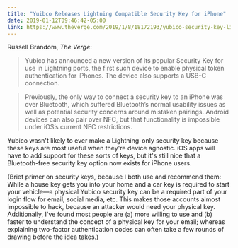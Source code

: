 ```yaml
---
title: "Yuibco Releases Lightning Compatible Security Key for iPhone"
date: 2019-01-12T09:46:42-05:00
link: https://www.theverge.com/2019/1/8/18172193/yubico-security-key-lightning-connection-iphone-2fa-ces-2019 
---
```


Russell Brandom, *The Verge*: 

> Yubico has announced a new version of its popular Security Key for use in Lightning ports, the first such device to enable physical token authentication for iPhones. The device also supports a USB-C connection.

> Previously, the only way to connect a security key to an iPhone was over Bluetooth, which suffered Bluetooth’s normal usability issues as well as potential security concerns around mistaken pairings. Android devices can also pair over NFC, but that functionality is impossible under iOS’s current NFC restrictions.

Yubico wasn't likely to ever make a Lightning-only security key because these keys are most useful when they're device agnostic. iOS apps will have to add support for these sorts of keys, but it's still nice that a Bluetooth-free security key option now exists for iPhone users. 

(Brief primer on security keys, because I both use and recommend them: While a house key gets you into your home and a car key is required to start your vehicle—a physical Yubico security key can be a required part of your login flow for email, social media, etc. This makes those accounts almost impossible to hack, because an attacker would need your physical key. Additionally, I've found most people are (a) more willing to use and (b) faster to understand the concept of a physical key for your email; whereas explaining two-factor authentication codes can often take a few rounds of drawing before the idea takes.)
